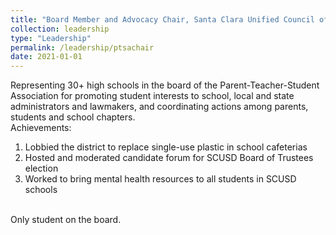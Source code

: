 ```yaml
---
title: "Board Member and Advocacy Chair, Santa Clara Unified Council of PTAs"
collection: leadership
type: "Leadership"
permalink: /leadership/ptsachair
date: 2021-01-01
---
```


Representing 30+ high schools in the board of the Parent-Teacher-Student Association for promoting student interests to school, local and state administrators and lawmakers, and coordinating actions among parents, students and school chapters.
<br>
Achievements:
<ol>
<li>Lobbied the district to replace single-use plastic in school cafeterias</li>
<li>Hosted and moderated candidate forum for SCUSD Board of Trustees election</li>
<li>Worked to bring mental health resources to all students in SCUSD schools</li>
</ol>
<br>
Only student on the board.
